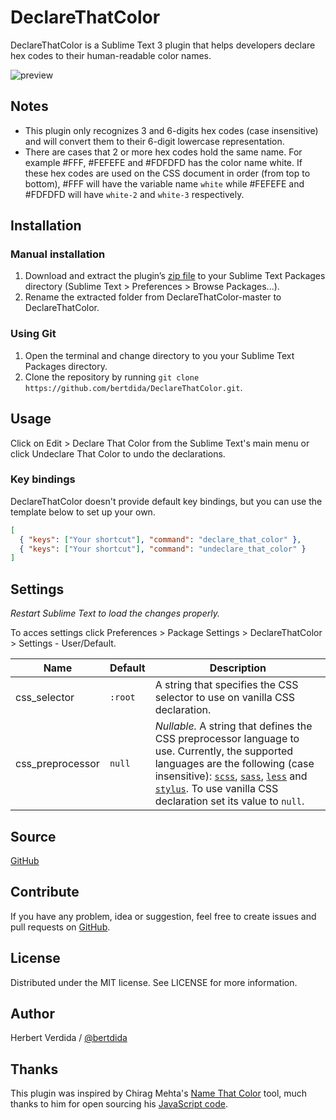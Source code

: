 # DeclareThatColor

DeclareThatColor is a Sublime Text 3 plugin that helps developers declare hex codes to their human-readable color names.

![preview](https://github.com/bertdida/DeclareThatColor/blob/master/img/preview.gif?raw=true)

## Notes

- This plugin only recognizes 3 and 6-digits hex codes (case insensitive) and will convert them to their 6-digit lowercase representation.
- There are cases that 2 or more hex codes hold the same name. For example #FFF, #FEFEFE and #FDFDFD has the color name white. If these hex codes are used on the CSS document in order (from top to bottom), #FFF will have the variable name `white` while #FEFEFE and #FDFDFD will have `white-2` and `white-3` respectively.

## Installation

### Manual installation

1. Download and extract the plugin’s [zip file](https://github.com/bertdida/DeclareThatColor/archive/master.zip) to your Sublime Text Packages directory (Sublime Text > Preferences > Browse Packages...).
2. Rename the extracted folder from DeclareThatColor-master to DeclareThatColor.

### Using Git

1. Open the terminal and change directory to you your Sublime Text Packages directory.
2. Clone the repository by running `git clone https://github.com/bertdida/DeclareThatColor.git`.

## Usage

Click on Edit > Declare That Color from the Sublime Text's main menu or click Undeclare That Color to undo the declarations.

### Key bindings

DeclareThatColor doesn't provide default key bindings, but you can use the template below to set up your own.

```json
[
  { "keys": ["Your shortcut"], "command": "declare_that_color" },
  { "keys": ["Your shortcut"], "command": "undeclare_that_color" }
]
```

## Settings

_Restart Sublime Text to load the changes properly._

To acces settings click Preferences > Package Settings > DeclareThatColor > Settings - User/Default.

| Name             | Default | Description                                                                                                                                                                                                                                                                                                                                         |
| ---------------- | ------- | --------------------------------------------------------------------------------------------------------------------------------------------------------------------------------------------------------------------------------------------------------------------------------------------------------------------------------------------------- |
| css_selector     | `:root` | A string that specifies the CSS selector to use on vanilla CSS declaration.                                                                                                                                                                                                                                                                         |
| css_preprocessor | `null`  | _Nullable._ A string that defines the CSS preprocessor language to use. Currently, the supported languages are the following (case insensitive): [`scss`](https://sass-lang.com/), [`sass`](https://sass-lang.com/), [`less`](http://lesscss.org/) and [`stylus`](http://stylus-lang.com/). To use vanilla CSS declaration set its value to `null`. |

## Source

[GitHub](https://github.com/bertdida/DeclareThatColor)

## Contribute

If you have any problem, idea or suggestion, feel free to create issues and pull requests on [GitHub](https://github.com/bertdida/DeclareThatColor).

## License

Distributed under the MIT license. See LICENSE for more information.

## Author

Herbert Verdida / [@bertdida](https://twitter.com/bertdida)

## Thanks

This plugin was inspired by Chirag Mehta's [Name That Color](http://chir.ag/projects/name-that-color/) tool, much thanks to him for open sourcing his [JavaScript code](http://chir.ag/projects/ntc/ntc.js).
